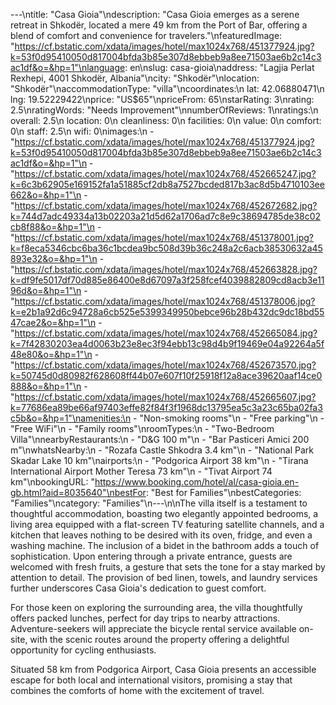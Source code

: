 ---\ntitle: "Casa Gioia"\ndescription: "Casa Gioia emerges as a serene retreat in Shkodër, located a mere 49 km from the Port of Bar, offering a blend of comfort and convenience for travelers."\nfeaturedImage: "https://cf.bstatic.com/xdata/images/hotel/max1024x768/451377924.jpg?k=53f0d95410050d817004bfda3b85e307d8ebbeb9a8ee71503ae6b2c14c3ac1df&o=&hp=1"\nlanguage: en\nslug: casa-gioia\naddress: "Lagjia Perlat Rexhepi, 4001 Shkodër, Albania"\ncity: "Shkodër"\nlocation: "Shkodër"\naccommodationType: "villa"\ncoordinates:\n  lat: 42.06880471\n  lng: 19.52229422\nprice: "US$65"\npriceFrom: 65\nstarRating: 3\nrating: 2.5\nratingWords: "Needs Improvement"\nnumberOfReviews: 1\nratings:\n  overall: 2.5\n  location: 0\n  cleanliness: 0\n  facilities: 0\n  value: 0\n  comfort: 0\n  staff: 2.5\n  wifi: 0\nimages:\n  - "https://cf.bstatic.com/xdata/images/hotel/max1024x768/451377924.jpg?k=53f0d95410050d817004bfda3b85e307d8ebbeb9a8ee71503ae6b2c14c3ac1df&o=&hp=1"\n  - "https://cf.bstatic.com/xdata/images/hotel/max1024x768/452665247.jpg?k=6c3b62905e169152fa1a51885cf2db8a7527bcded817b3ac8d5b4710103ee662&o=&hp=1"\n  - "https://cf.bstatic.com/xdata/images/hotel/max1024x768/452672682.jpg?k=744d7adc49334a13b02203a21d5d62a1706ad7c8e9c38694785de38c02cb8f88&o=&hp=1"\n  - "https://cf.bstatic.com/xdata/images/hotel/max1024x768/451378001.jpg?k=f8eca5346cbc6ba36c1bcdea9bc508d39b36c248a2c6acb38530632a45893e32&o=&hp=1"\n  - "https://cf.bstatic.com/xdata/images/hotel/max1024x768/452663828.jpg?k=df9fe5017df70d885e86400e8d67097a3f258fcef4039882809cd8acb3e1196d&o=&hp=1"\n  - "https://cf.bstatic.com/xdata/images/hotel/max1024x768/451378006.jpg?k=e2b1a92d6c94728a6cb525e5399349950bebce96b28b432dc9dc18bd5547cae2&o=&hp=1"\n  - "https://cf.bstatic.com/xdata/images/hotel/max1024x768/452665084.jpg?k=7f42830203ea4d0063b23e8ec3f94ebb13c98d4b9f19469e04a92264a5f48e80&o=&hp=1"\n  - "https://cf.bstatic.com/xdata/images/hotel/max1024x768/452673570.jpg?k=50745d0d80982f628608ff44b07e607f10f25918f12a8ace39620aaf14ce0888&o=&hp=1"\n  - "https://cf.bstatic.com/xdata/images/hotel/max1024x768/452665607.jpg?k=77686ea89be66af97403effe82f84f3f1968dc13795ea5c3a23c65ba02fa3c5b&o=&hp=1"\namenities:\n  - "Non-smoking rooms"\n  - "Free parking"\n  - "Free WiFi"\n  - "Family rooms"\nroomTypes:\n  - "Two-Bedroom Villa"\nnearbyRestaurants:\n  - "D&G 100 m"\n  - "Bar Pasticeri Amici 200 m"\nwhatsNearby:\n  - "Rozafa Castle Shkodra 3.4 km"\n  - "National Park Skadar Lake 10 km"\nairports:\n  - "Podgorica Airport 38 km"\n  - "Tirana International Airport Mother Teresa 73 km"\n  - "Tivat Airport 74 km"\nbookingURL: "https://www.booking.com/hotel/al/casa-gioia.en-gb.html?aid=8035640"\nbestFor: "Best for Families"\nbestCategories: "Families"\ncategory: "Families"\n---\n\nThe villa itself is a testament to thoughtful accommodation, boasting two elegantly appointed bedrooms, a living area equipped with a flat-screen TV featuring satellite channels, and a kitchen that leaves nothing to be desired with its oven, fridge, and even a washing machine. The inclusion of a bidet in the bathroom adds a touch of sophistication. Upon entering through a private entrance, guests are welcomed with fresh fruits, a gesture that sets the tone for a stay marked by attention to detail. The provision of bed linen, towels, and laundry services further underscores Casa Gioia's dedication to guest comfort.

For those keen on exploring the surrounding area, the villa thoughtfully offers packed lunches, perfect for day trips to nearby attractions. Adventure-seekers will appreciate the bicycle rental service available on-site, with the scenic routes around the property offering a delightful opportunity for cycling enthusiasts.

Situated 58 km from Podgorica Airport, Casa Gioia presents an accessible escape for both local and international visitors, promising a stay that combines the comforts of home with the excitement of travel.